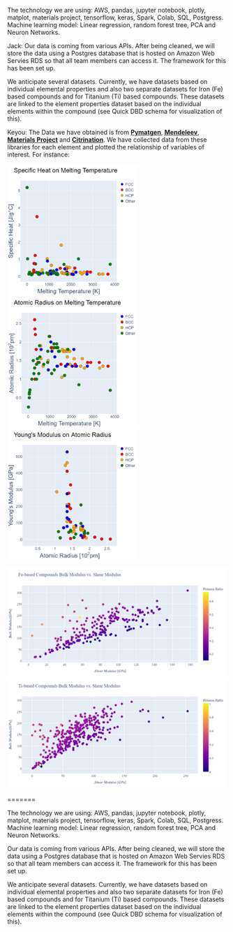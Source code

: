 
The technology we are using: AWS, pandas, jupyter notebook, plotly, matplot, materials project, tensorflow, keras, Spark, Colab, SQL, Postgress. Machine learning model: Linear regression, random forest tree, PCA and Neuron Networks.

Jack: Our data is coming from various APIs. After being cleaned, we will store the data using a Postgres database that is hosted on Amazon Web Servies RDS so that all team members can access it. The framework for this has been set up.

We anticipate several datasets. Currently, we have datasets based on individual elemental properties and also two separate datasets for Iron (Fe) based compounds and for Titanium (Ti) based compounds. These datasets are linked to the element properties dataset based on the individual elements within the compound (see Quick DBD schema for visualization of this).

Keyou: The Data we have obtained is from [**Pymatgen**](https://pymatgen.org), [**Mendeleev**](https://mendeleev.readthedocs.io/en/stable/quick.html), [**Materials Project**](https://materialsproject.org) and [**Citrination**](https://citrination.com).
We have collected data from these libraries for each element and plotted the relationship of variables of interest.
For instance:

<p float="left">
  <img src="https://github.com/TeamPythonKMJ/Trial/blob/mky1234/Graphs/Trial/newplot%20(2).png" width="300" />
  <img src="https://github.com/TeamPythonKMJ/Trial/blob/mky1234/Graphs/Trial/newplot%20(3).png" width="300" /> 
  <img src="https://github.com/TeamPythonKMJ/Trial/blob/mky1234/Graphs/Trial/newplot%20(4).png" width="300" />
</p>

<p float="left">
  <img src="https://github.com/TeamPythonKMJ/Trial/blob/mky1234/Graphs/Fe_based%20hardness.png" width="600" />
  <img src="https://github.com/TeamPythonKMJ/Trial/blob/mky1234/Graphs/Ti_based%20hardness.png" width="600" /> 
</p>
=======

The technology we are using: AWS, pandas, jupyter notebook, plotly, matplot, materials project, tensorflow, keras, Spark, Colab, SQL, Postgress. Machine learning model: Linear regression, random forest tree, PCA and Neuron Networks.

Our data is coming from various APIs. After being cleaned, we will store the data using a Postgres database that is hosted on Amazon Web Servies RDS so that all team members can access it. The framework for this has been set up.

We anticipate several datasets. Currently, we have datasets based on individual elemental properties and also two separate datasets for Iron (Fe) based compounds and for Titanium (Ti) based compounds. These datasets are linked to the element properties dataset based on the individual elements within the compound (see Quick DBD schema for visualization of this).
